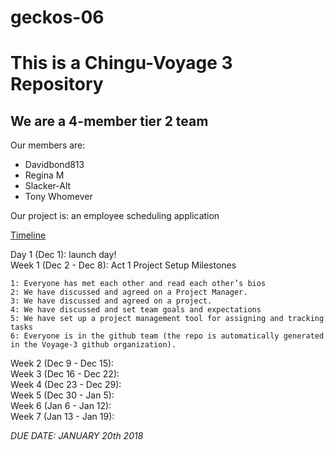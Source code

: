 # geckos-06
<h1>This is a Chingu-Voyage 3 Repository</h1>
<h2>We are a 4-member tier 2 team</h2>

Our members are:
<ul>
  <li>Davidbond813</li>
  <li>Regina M</li>
  <li>Slacker-Alt</li>
  <li>Tony Whomever</li>
 </ul>
 
 Our project is: an employee scheduling application
 
 <ins>Timeline</ins>
 
  Day 1 (Dec 1): launch day!<br />
  Week 1 (Dec 2 - Dec 8): Act 1 Project Setup Milestones

    1: Everyone has met each other and read each other’s bios
    2: We have discussed and agreed on a Project Manager.
    3: We have discussed and agreed on a project.
    4: We have discussed and set team goals and expectations
    5: We have set up a project management tool for assigning and tracking tasks
    6: Everyone is in the github team (the repo is automatically generated in the Voyage-3 github organization).
    
  Week 2 (Dec 9 - Dec 15):<br />
  Week 3 (Dec 16 - Dec 22):<br />
  Week 4 (Dec 23 - Dec 29):<br />
  Week 5 (Dec 30 - Jan 5):<br />
  Week 6 (Jan 6 - Jan 12):<br />
  Week 7 (Jan 13 - Jan 19):<br />
  
  _DUE DATE: JANUARY 20th 2018_
  
